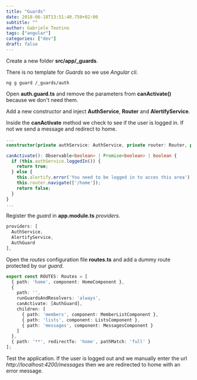```yaml
---
title: "Guards"
date: 2018-06-18T13:51:40.750+02:00
subtitle: ""
author: Gabriele Teotino
tags: ["angular"]
categories: ["dev"]
draft: false
---
```


<!--more-->

Create a new folder **src/app/_guards**.

There is no template for *Guards* so we use *Angular cli*.

```shell
ng g guard /_guards/auth
```

Open **auth.guard.ts** and remove the parameters from **canActivate()** because we don't need them.

Add a new constructor and inject **AuthService**, **Router** and **AlertifyService**.

Inside the **canActivate** method we check to see if the user is logged in. If not we send a message and redirect to home.

```typescript
...
constructor(private authService: AuthService, private router: Router, private alertify: AlertifyService) {}

canActivate(): Observable<boolean> | Promise<boolean> | boolean {
  if (this.authService.loggedIn()) {
    return true;
  } else {
    this.alertify.error('You need to be logged in to acces this area');
    this.router.navigate(['/home']);
    return false;
  }
}
...
```

Register the *guard* in **app.module.ts** *providers*.

```typescript
providers: [
  AuthService,
  AlertifyService,
  AuthGuard
],
```

Open the *routes* configuration file **routes.ts** and add a dummy route protected by our *guard*.

```typescript
export const ROUTES: Routes = [
  { path: 'home', component: HomeComponent },
  {
    path: '',
    runGuardsAndResolvers: 'always',
    canActivate: [AuthGuard],
    children: [
      { path: 'members', component: MemberListComponent },
      { path: 'lists', component: ListsComponent },
      { path: 'messages', component: MessagesComponent }
    ]
  },
  { path: '**', redirectTo: 'home', pathMatch: 'full' }
];
```

Test the application. If the user is logged out and we manually enter the url *http://localhost:4200/messages* then we are redirected to home with an error message.
